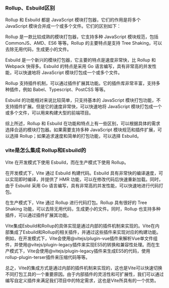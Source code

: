 ### Rollup、Esbuild区别
Rollup 和 Esbuild 都是 JavaScript 模块打包器，它们的作用是将多个 JavaScript 模块合并成一个或多个文件。它们的区别如下：

Rollup 是一款比较成熟的模块打包器，它支持多种 JavaScript 模块规范，包括 CommonJS、AMD、ES6 等等。Rollup 的主要特点是支持 Tree Shaking，可以去除无用代码，生成更小的文件。

Esbuild 是一个新兴的模块打包器，它主要的特点是速度非常快，比 Rollup 和 Webpack 快得多。Esbuild 的特点是采用 Go 语言编写，具有非常高的并发性能，可以快速地将 JavaScript 模块打包成一个或多个文件。

Rollup 支持插件机制，可以通过插件扩展其功能。它的插件库非常丰富，支持多种插件，例如 Babel、Typescript、PostCSS 等等。

Esbuild 的功能相对来说比较简单，只支持基本的 JavaScript 模块打包功能，不支持插件扩展。但是它的速度非常快，可以快速地将 JavaScript 模块打包成一个或多个文件，可以用来构建大型的前端项目。

综上所述，Rollup 和 Esbuild 在功能和特点上有一些区别，可以根据具体的需求选择合适的模块打包器。如果需要支持多种 JavaScript 模块规范和插件扩展，可以选择 Rollup；如果追求速度和简单的打包功能，可以选择 Esbuild。

### vite是怎么集成 Rollup和Esbuild的 

Vite 在开发模式下使用 Esbuild，而在生产模式下使用 Rollup。

在开发模式下，Vite 通过 Esbuild 构建代码。Esbuild 具有非常快的编译速度，可以实现即时编译，并提供了 HMR 功能，可以在修改代码后快速重新加载。同时，由于 Esbuild 采用 Go 语言编写，具有非常高的并发性能，可以快速地进行代码打包。

在生产模式下，Vite 通过 Rollup 进行代码打包。Rollup 具有很好的 Tree Shaking 功能，可以去除无用代码，生成更小的文件。同时，Rollup 也支持多种插件，可以通过插件扩展其功能。

Vite集成Esbuild和Rollup的具体实现是通过内部的插件机制来实现的。Vite在内部集成了Esbuild和Rollup的相关插件，并通过这些插件来实现对应的构建功能。例如，在开发模式下，Vite会使用@vitejs/plugin-vue插件来解析Vue单文件组件，并使用@vitejs/plugin-legacy插件来实现ES5的转换和兼容性处理。而在生产模式下，Vite会使用@vitejs/plugin-legacy插件来生成ES5的代码，使用rollup-plugin-terser插件来压缩代码等等。

总之，Vite的集成方式是通过内部的插件机制来实现的，这也是Vite可以快速切换不同打包工具的一个重要原因。由于内部插件的灵活性和可扩展性，我们可以通过编写自定义插件来满足我们项目中的特定需求，这也是Vite所具有的一个优势。